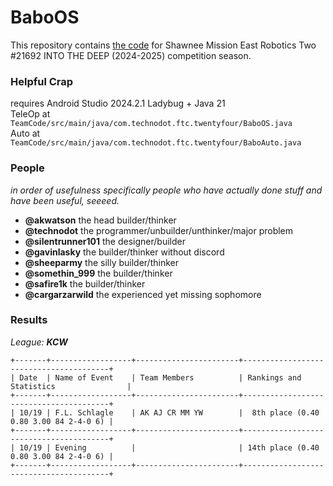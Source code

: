 # BaboOS

This repository contains [the code](https://github.com/TechDudie/BaboOS/tree/main/TeamCode/src/main/java/com/technodot/ftc/twentyfour) for Shawnee Mission East Robotics Two #21692 INTO THE DEEP (2024-2025) competition season.

### Helpful Crap

requires Android Studio 2024.2.1 Ladybug + Java 21<br>
TeleOp at `TeamCode/src/main/java/com.technodot.ftc.twentyfour/BaboOS.java`<br>
Auto at `TeamCode/src/main/java/com.technodot.ftc.twentyfour/BaboAuto.java`<br>

### People
*in order of usefulness*
*specifically people who have actually done stuff and have been useful, seeeed.*

- **@akwatson** the head builder/thinker
- **@technodot** the programmer/unbuilder/unthinker/major problem
- **@silentrunner101** the designer/builder
- **@gavinlasky** the builder/thinker without discord
- **@sheeparmy** the silly builder/thinker
- **@somethin_999** the builder/thinker
- **@safire1k** the builder/thinker
- **@cargarzarwild** the experienced yet missing sophomore

### Results
*League: **KCW***
```
+-------+------------------+-----------------------+----------------------------------------+
| Date  | Name of Event    | Team Members          | Rankings and Statistics                |
+-------+------------------+-----------------------+----------------------------------------+
| 10/19 | F.L. Schlagle    | AK AJ CR MM YW        |  8th place (0.40 0.80 3.00 84 2-4-0 6) |
+-------+------------------+-----------------------+----------------------------------------+
| 10/19 | Evening          |                       | 14th place (0.40 0.80 3.00 84 2-4-0 6) |
+-------+------------------+-----------------------+----------------------------------------+
```